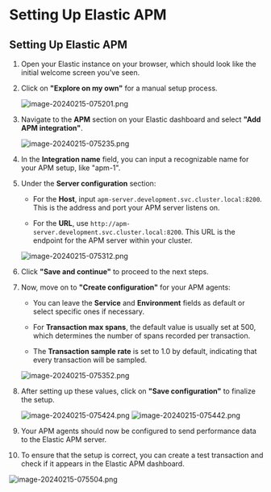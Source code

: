 # Setting Up Elastic APM

## **Setting Up Elastic APM**

1. Open your Elastic instance on your browser, which should look like the initial welcome screen you’ve seen.
2. Click on **"Explore on my own"** for a manual setup process.

    ![image-20240215-075201.png](../../images/image-20240215-075201.png)

3. Navigate to the **APM** section on your Elastic dashboard and select **"Add APM integration"**.

    ![image-20240215-075235.png](../../images/image-20240215-075235.png)

4. In the **Integration name** field, you can input a recognizable name for your APM setup, like "apm-1".
5. Under the **Server configuration** section:

    - For the **Host**, input `apm-server.development.svc.cluster.local:8200`. This is the address and port your APM server listens on.

    - For the **URL**, use `http://apm-server.development.svc.cluster.local:8200`. This URL is the endpoint for the APM server within your cluster.

    ![image-20240215-075312.png](../../images/image-20240215-075312.png)

6. Click **"Save and continue"** to proceed to the next steps.
7. Now, move on to **"Create configuration"** for your APM agents:

    - You can leave the **Service** and **Environment** fields as default or select specific ones if necessary.

    - For **Transaction max spans**, the default value is usually set at 500, which determines the number of spans recorded per transaction.

    - The **Transaction sample rate** is set to 1.0 by default, indicating that every transaction will be sampled.

    ![image-20240215-075352.png](../../images/image-20240215-075352.png)

8. After setting up these values, click on **"Save configuration"** to finalize the setup.

    ![image-20240215-075424.png](../../images/image-20240215-075424.png)
    ![image-20240215-075442.png](../../images/image-20240215-075442.png)

9. Your APM agents should now be configured to send performance data to the Elastic APM server.
10. To ensure that the setup is correct, you can create a test transaction and check if it appears in the Elastic APM dashboard.

![image-20240215-075504.png](../../images/image-20240215-075504.png)